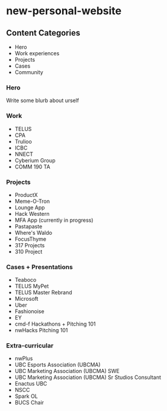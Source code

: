 # new-personal-website

## Content Categories
- Hero
- Work experiences
- Projects
- Cases
- Community

### Hero
Write some blurb about urself
### Work
- TELUS
- CPA
- Trulioo
- ICBC
- NNECT
- Cyberium Group
- COMM 190 TA
  
### Projects
- ProductX
- Meme-O-Tron
- Lounge App
- Hack Western
- MFA App (currently in progress)
- Pastapaste
- Where's Waldo
- FocusThyme
- 317 Projects
- 310 Project
  
### Cases + Presentations
- Teaboco
- TELUS MyPet
- TELUS Master Rebrand
- Microsoft
- Uber
- Fashionoise
- EY
- cmd-f Hackathons + Pitching 101
- nwHacks Pitching 101
  
### Extra-curricular
- nwPlus
- UBC Esports Association (UBCMA)
- UBC Marketing Association (UBCMA) SWE
- UBC Marketing Association (UBCMA) Sr Studios Consultant
- Enactus UBC
- NSCC
- Spark OL
- BUCS Chair
